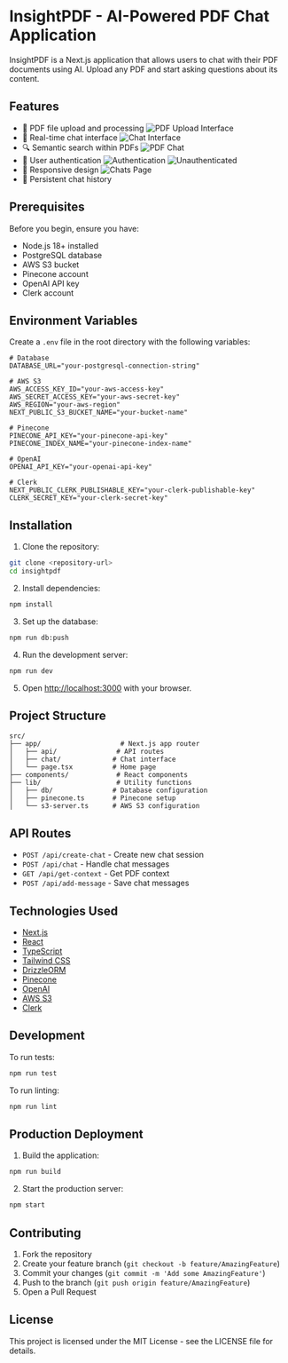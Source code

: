 # InsightPDF - AI-Powered PDF Chat Application

InsightPDF is a Next.js application that allows users to chat with their PDF documents using AI. Upload any PDF and start asking questions about its content.

## Features

- 📄 PDF file upload and processing
  ![PDF Upload Interface](/public/screenshots/authenticated-page.png)
- 💬 Real-time chat interface
  ![Chat Interface](/public/screenshots/real-time-chat.png)
- 🔍 Semantic search within PDFs
  ![PDF Chat](/public/screenshots/add-new-pdf.png)
- 👤 User authentication
  ![Authentication](/public/screenshots/clerk-auth.png)
  ![Unauthenticated](/public/screenshots/main-page-unauth.png)
- 📱 Responsive design
  ![Chats Page](/public/screenshots/go-to-chats.png)
- 💾 Persistent chat history

## Prerequisites

Before you begin, ensure you have:

- Node.js 18+ installed
- PostgreSQL database
- AWS S3 bucket
- Pinecone account
- OpenAI API key
- Clerk account

## Environment Variables

Create a `.env` file in the root directory with the following variables:

```env
# Database
DATABASE_URL="your-postgresql-connection-string"

# AWS S3
AWS_ACCESS_KEY_ID="your-aws-access-key"
AWS_SECRET_ACCESS_KEY="your-aws-secret-key"
AWS_REGION="your-aws-region"
NEXT_PUBLIC_S3_BUCKET_NAME="your-bucket-name"

# Pinecone
PINECONE_API_KEY="your-pinecone-api-key"
PINECONE_INDEX_NAME="your-pinecone-index-name"

# OpenAI
OPENAI_API_KEY="your-openai-api-key"

# Clerk
NEXT_PUBLIC_CLERK_PUBLISHABLE_KEY="your-clerk-publishable-key"
CLERK_SECRET_KEY="your-clerk-secret-key"
```

## Installation

1. Clone the repository:

```bash
git clone <repository-url>
cd insightpdf
```

2. Install dependencies:

```bash
npm install
```

3. Set up the database:

```bash
npm run db:push
```

4. Run the development server:

```bash
npm run dev
```

5. Open [http://localhost:3000](http://localhost:3000) with your browser.

## Project Structure

```
src/
├── app/                    # Next.js app router
│   ├── api/               # API routes
│   ├── chat/             # Chat interface
│   └── page.tsx          # Home page
├── components/            # React components
├── lib/                   # Utility functions
│   ├── db/               # Database configuration
│   ├── pinecone.ts       # Pinecone setup
│   └── s3-server.ts      # AWS S3 configuration
```

## API Routes

- `POST /api/create-chat` - Create new chat session
- `POST /api/chat` - Handle chat messages
- `GET /api/get-context` - Get PDF context
- `POST /api/add-message` - Save chat messages

## Technologies Used

- [Next.js](https://nextjs.org/)
- [React](https://reactjs.org/)
- [TypeScript](https://www.typescriptlang.org/)
- [Tailwind CSS](https://tailwindcss.com/)
- [DrizzleORM](https://orm.drizzle.team/)
- [Pinecone](https://www.pinecone.io/)
- [OpenAI](https://openai.com/)
- [AWS S3](https://aws.amazon.com/s3/)
- [Clerk](https://clerk.dev/)

## Development

To run tests:

```bash
npm run test
```

To run linting:

```bash
npm run lint
```

## Production Deployment

1. Build the application:

```bash
npm run build
```

2. Start the production server:

```bash
npm start
```

## Contributing

1. Fork the repository
2. Create your feature branch (`git checkout -b feature/AmazingFeature`)
3. Commit your changes (`git commit -m 'Add some AmazingFeature'`)
4. Push to the branch (`git push origin feature/AmazingFeature`)
5. Open a Pull Request

## License

This project is licensed under the MIT License - see the LICENSE file for details.

